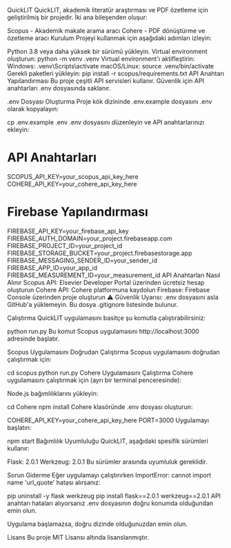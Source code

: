 QuickLIT
QuickLIT, akademik literatür araştırması ve PDF özetleme için geliştirilmiş bir projedir. İki ana bileşenden oluşur:

Scopus - Akademik makale arama aracı
Cohere - PDF dönüştürme ve özetleme aracı
Kurulum
Projeyi kullanmak için aşağıdaki adımları izleyin:

Python 3.8 veya daha yüksek bir sürümü yükleyin.
Virtual environment oluşturun:
python -m venv .venv
Virtual environment'ı aktifleştirin:
Windows: .venv\Scripts\activate
macOS/Linux: source .venv/bin/activate
Gerekli paketleri yükleyin:
pip install -r scopus/requirements.txt
API Anahtarı Yapılandırması
Bu proje çeşitli API servisleri kullanır. Güvenlik için API anahtarları .env dosyasında saklanır.

.env Dosyası Oluşturma
Proje kök dizininde .env.example dosyasını .env olarak kopyalayın:

cp .env.example .env
.env dosyasını düzenleyin ve API anahtarlarınızı ekleyin:

# API Anahtarları
SCOPUS_API_KEY=your_scopus_api_key_here
COHERE_API_KEY=your_cohere_api_key_here

# Firebase Yapılandırması
FIREBASE_API_KEY=your_firebase_api_key
FIREBASE_AUTH_DOMAIN=your_project.firebaseapp.com
FIREBASE_PROJECT_ID=your_project_id
FIREBASE_STORAGE_BUCKET=your_project.firebasestorage.app
FIREBASE_MESSAGING_SENDER_ID=your_sender_id
FIREBASE_APP_ID=your_app_id
FIREBASE_MEASUREMENT_ID=your_measurement_id
API Anahtarları Nasıl Alınır
Scopus API: Elsevier Developer Portal üzerinden ücretsiz hesap oluşturun
Cohere API: Cohere platformuna kaydolun
Firebase: Firebase Console üzerinden proje oluşturun
⚠️ Güvenlik Uyarısı: .env dosyasını asla GitHub'a yüklemeyin. Bu dosya .gitignore listesinde bulunur.

Çalıştırma
QuickLIT uygulamasını basitçe şu komutla çalıştırabilirsiniz:

python run.py
Bu komut Scopus uygulamasını http://localhost:3000 adresinde başlatır.

Scopus Uygulamasını Doğrudan Çalıştırma
Scopus uygulamasını doğrudan çalıştırmak için:

cd scopus
python run.py
Cohere Uygulamasını Çalıştırma
Cohere uygulamasını çalıştırmak için (ayrı bir terminal penceresinde):

Node.js bağımlılıklarını yükleyin:

cd Cohere
npm install
Cohere klasöründe .env dosyası oluşturun:

COHERE_API_KEY=your_cohere_api_key_here
PORT=3000
Uygulamayı başlatın:

npm start
Bağımlılık Uyumluluğu
QuickLIT, aşağıdaki spesifik sürümleri kullanır:

Flask: 2.0.1
Werkzeug: 2.0.1
Bu sürümler arasında uyumluluk gereklidir.

Sorun Giderme
Eğer uygulamayı çalıştırırken ImportError: cannot import name 'url_quote' hatası alırsanız:

pip uninstall -y flask werkzeug
pip install flask==2.0.1 werkzeug==2.0.1
API anahtarı hataları alıyorsanız .env dosyasının doğru konumda olduğundan emin olun.

Uygulama başlamazsa, doğru dizinde olduğunuzdan emin olun.

Lisans
Bu proje MIT Lisansı altında lisanslanmıştır.
